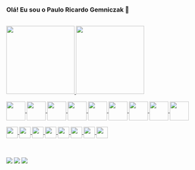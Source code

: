 ### Olá! Eu sou o Paulo Ricardo Gemniczak 👋

<br>
<div>
  <a href="https://github.com/paulogemniczak">
  <img height="180em" src="https://github-readme-stats.vercel.app/api?username=paulogemniczak&show_icons=true&theme=tokyonight&include_all_commits=true&count_private=true">
  <img height="180em" src="https://github-readme-stats.vercel.app/api/top-langs/?username=paulogemniczak&layout=compact&langs_count=16&theme=tokyonight">
</div>
  
<div style="display: inline_block"><br>
  <img align="center" alt="" height="50" width="50" src="https://cdn.jsdelivr.net/gh/devicons/devicon/icons/csharp/csharp-original.svg">
  <img align="center" alt="" height="50" width="50" src="https://cdn.jsdelivr.net/gh/devicons/devicon/icons/angularjs/angularjs-original.svg">
  <img align="center" alt="" height="50" width="50" src="https://cdn.jsdelivr.net/gh/devicons/devicon/icons/dotnetcore/dotnetcore-original.svg">
  <img align="center" alt="" height="50" width="50" src="https://cdn.jsdelivr.net/gh/devicons/devicon/icons/typescript/typescript-original.svg">
  <img align="center" alt="" height="50" width="50" src="https://cdn.jsdelivr.net/gh/devicons/devicon/icons/visualstudio/visualstudio-plain.svg">
  <img align="center" alt="" height="50" width="50" src="https://cdn.jsdelivr.net/gh/devicons/devicon/icons/vscode/vscode-original.svg">
  <img align="center" alt="" height="50" width="50" src="https://cdn.jsdelivr.net/gh/devicons/devicon/icons/mysql/mysql-original-wordmark.svg">
  <img align="center" alt="" height="50" width="50" src="https://cdn.jsdelivr.net/gh/devicons/devicon/icons/nginx/nginx-original.svg">
  <img align="center" alt="" height="50" width="50" src="https://cdn.jsdelivr.net/gh/devicons/devicon/icons/jenkins/jenkins-original.svg">
  <br>
  <br>

  <img align="center" alt="" height="30" width="30" src="https://cdn.jsdelivr.net/gh/devicons/devicon/icons/microsoftsqlserver/microsoftsqlserver-plain-wordmark.svg">
  <img align="center" alt="" height="30" width="30" src="https://cdn.jsdelivr.net/gh/devicons/devicon/icons/postgresql/postgresql-original-wordmark.svg">
  <img align="center" alt="" height="30" width="30" src="https://cdn.jsdelivr.net/gh/devicons/devicon/icons/bootstrap/bootstrap-original.svg">
  <img align="center" alt="" height="30" width="30" src="https://cdn.jsdelivr.net/gh/devicons/devicon/icons/css3/css3-original.svg">
  <img align="center" alt="" height="30" width="30" src="https://cdn.jsdelivr.net/gh/devicons/devicon/icons/html5/html5-original.svg">
  <img align="center" alt="" height="30" width="30" src="https://cdn.jsdelivr.net/gh/devicons/devicon/icons/javascript/javascript-original.svg">
  <img align="center" alt="" height="30" width="30" src="https://cdn.jsdelivr.net/gh/devicons/devicon/icons/ionic/ionic-original.svg">
  <img align="center" alt="" height="30" width="30" src="https://cdn.jsdelivr.net/gh/devicons/devicon/icons/amazonwebservices/amazonwebservices-plain-wordmark.svg">
  
  <br>
  <br>
</div>

<br>
<br>
<div>
  <a href="https://www.instagram.com/paulogemniczak" target="_blank"><img src="https://img.shields.io/badge/-Instagram-%23E4405F?style=for-the-badge&logo=instagram&logoColor=white" target="_blank"></a>
  <a href = "mailto:paulogemniczak@gmail.com"><img src="https://img.shields.io/badge/-Gmail-%23333?style=for-the-badge&logo=gmail" target="_blank"></a>
  <a href="https://www.linkedin.com/in/paulo-gemniczak-5501875b/" target="_blank"><img src="https://img.shields.io/badge/-LinkedIn-%230077B5?style=for-the-badge&logo=linkedin&logoColor=white" target="_blank"></a> 
  
</div>
  
<!--
**paulogemniczak/paulogemniczak** is a ✨ _special_ ✨ repository because its `README.md` (this file) appears on your GitHub profile.

Here are some ideas to get you started:

- 🔭 I’m currently working on ...
- 🌱 I’m currently learning ...
- 👯 I’m looking to collaborate on ...
- 🤔 I’m looking for help with ...
- 💬 Ask me about ...
- 📫 How to reach me: ...
- 😄 Pronouns: ...
- ⚡ Fun fact: ...
-->


